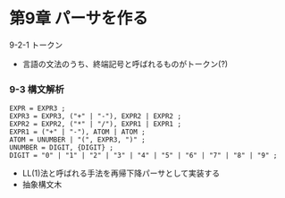 第9章 パーサを作る
===============

9-2-1 トークン
- 言語の文法のうち、終端記号と呼ばれるものがトークン(?)

### 9-3 構文解析

```
EXPR = EXPR3 ;
EXPR3 = EXPR3, ("+" | "-"), EXPR2 | EXPR2 ;
EXPR2 = EXPR2, ("*" | "/"), EXPR1 | EXPR1 ;
EXPR1 = ("+" | "-"), ATOM | ATOM ;
ATOM = UNUMBER | "(", EXPR3, ")" ;
UNUMBER = DIGIT, {DIGIT} ;
DIGIT = "0" | "1" | "2" | "3" | "4" | "5" | "6" | "7" | "8" | "9" ;
```

- LL(1)法と呼ばれる手法を再帰下降パーサとして実装する
- 抽象構文木
